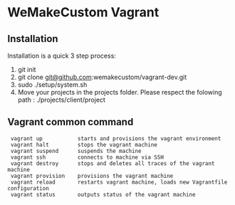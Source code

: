 WeMakeCustom Vagrant
===========================================


## Installation

Installation is a quick 3 step process:

1. git init
2. git clone git@github.com:wemakecustom/vagrant-dev.git
3. sudo ./setup/system.sh
4. Move your projects in the projects folder. Please respect the folowing path : ./projects/client/project

## Vagrant common command

     vagrant up           starts and provisions the vagrant environment
     vagrant halt         stops the vagrant machine
     vagrant suspend      suspends the machine
     vagrant ssh          connects to machine via SSH
     vagrant destroy      stops and deletes all traces of the vagrant machine
     vagrant provision    provisions the vagrant machine
     vagrant reload       restarts vagrant machine, loads new Vagrantfile configuration
     vagrant status       outputs status of the vagrant machine


